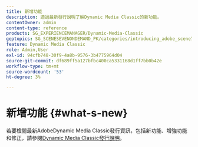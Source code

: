 ```yaml
---
title: 新增功能
description: 透過最新發行說明了解Dynamic Media Classic的新功能。
contentOwner: admin
content-type: reference
products: SG_EXPERIENCEMANAGER/Dynamic-Media-Classic
geptopics: SG_SCENESEVENONDEMAND_PK/categories/introducing_adobe_scene7
feature: Dynamic Media Classic
role: Admin,User
exl-id: 94cfb748-30f9-4a8b-9576-3b4775964d04
source-git-commit: df689ff5a127bfbc400ca5331168d1ff7bb0b42e
workflow-type: tm+mt
source-wordcount: '53'
ht-degree: 3%

---
```


# 新增功能 {#what-s-new}

若要檢閱最新AdobeDynamic Media Classic發行資訊，包括新功能、增強功能和修正，請參閱[Dynamic Media Classic發行說明](https://experienceleague.adobe.com/docs/dynamic-media-developer-resources/release-notes/s7rn2017.html)。

